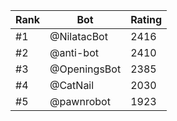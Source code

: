 Rank|Bot|Rating
---|---|---
#1|@NilatacBot|2416
#2|@anti-bot|2410
#3|@OpeningsBot|2385
#4|@CatNail|2030
#5|@pawnrobot|1923
